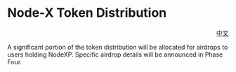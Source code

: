 # Node-X Token Distribution

<p align="right"><a href="https://docs.node-x.xyz/dai-bi-jing-ji-xue/dai-bi-fen-pei">中文</a></p>

A significant portion of the token distribution will be allocated for airdrops to users holding NodeXP. Specific airdrop details will be announced in Phase Four.
